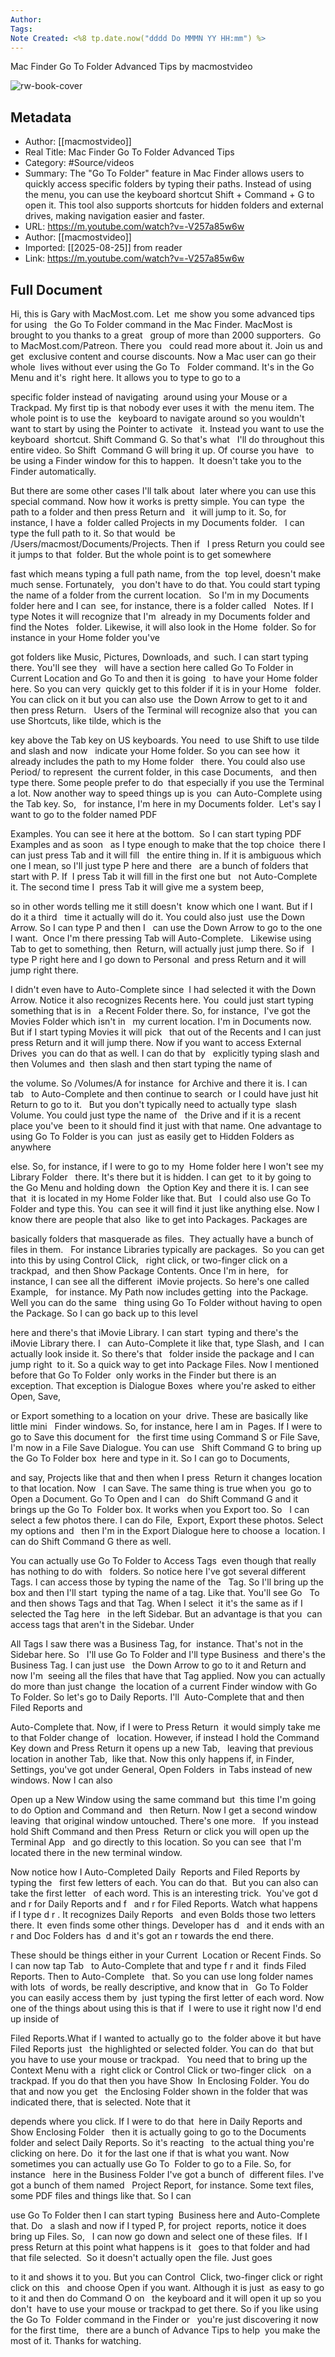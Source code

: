 ```yaml
---
Author: 
Tags:
Note Created: <%8 tp.date.now("dddd Do MMMN YY HH:mm") %>
---
```

Mac Finder Go To Folder Advanced Tips by macmostvideo

![rw-book-cover](https://i.ytimg.com/vi/-V257a85w6w/maxresdefault.jpg)

## Metadata
- Author: [[macmostvideo]]
- Real Title: Mac Finder Go To Folder Advanced Tips
- Category: #Source/videos
- Summary: The "Go To Folder" feature in Mac Finder allows users to quickly access specific folders by typing their paths. Instead of using the menu, you can use the keyboard shortcut Shift + Command + G to open it. This tool also supports shortcuts for hidden folders and external drives, making navigation easier and faster.
- URL: https://m.youtube.com/watch?v=-V257a85w6w
- Author: [[macmostvideo]]
- Imported: [[2025-08-25]] from reader
- Link: https://m.youtube.com/watch?v=-V257a85w6w

## Full Document
Hi, this is Gary with MacMost.com. Let 
me show you some advanced tips for using   the Go To Folder command in the Mac Finder.
MacMost is brought to you thanks to a great   group of more than 2000 supporters. 
Go to MacMost.com/Patreon. There you   could read more about it. Join us and get 
exclusive content and course discounts. Now a Mac user can go their whole 
lives without ever using the Go To   Folder command. It's in the Go Menu and it's 
right here. It allows you to type to go to a   

specific folder instead of navigating 
around using your Mouse or a Trackpad. My first tip is that nobody ever uses it with 
the menu item. The whole point is to use the   keyboard to navigate around so you wouldn't 
want to start by using the Pointer to activate   it. Instead you want to use the keyboard 
shortcut. Shift Command G. So that's what   I'll do throughout this entire video. So Shift 
Command G will bring it up. Of course you have   to be using a Finder window for this to happen. 
It doesn't take you to the Finder automatically.   

But there are some other cases I'll talk about 
later where you can use this special command. Now how it works is pretty simple. You can type 
the path to a folder and then press Return and   it will jump to it. So, for instance, I have a 
folder called Projects in my Documents folder.   I can type the full path to it. So that would 
be /Users/macmost/Documents/Projects. Then if   I press Return you could see it jumps to that 
folder. But the whole point is to get somewhere   

fast which means typing a full path name, from the 
top level, doesn't make much sense. Fortunately,   you don't have to do that. You could start typing 
the name of a folder from the current location.   So I'm in my Documents folder here and I can 
see, for instance, there is a folder called   Notes. If I type Notes it will recognize that I'm 
already in my Documents folder and find the Notes   folder. Likewise, it will also look in the Home 
folder. So for instance in your Home folder you've   

got folders like Music, Pictures, Downloads, and 
such. I can start typing there. You'll see they   will have a section here called Go To Folder in 
Current Location and Go To and then it is going   to have your Home folder here. So you can very 
quickly get to this folder if it is in your Home   folder. You can click on it but you can also use 
the Down Arrow to get to it and then press Return.   Users of the Terminal will recognize also that 
you can use Shortcuts, like tilde, which is the   

key above the Tab key on US keyboards. You need 
to use Shift to use tilde and slash and now   indicate your Home folder. So you can see how 
it already includes the path to my Home folder   there. You could also use Period/ to represent 
the current folder, in this case Documents,   and then type there. Some people prefer to do 
that especially if you use the Terminal a lot. Now another way to speed things up is you 
can Auto-Complete using the Tab key. So,   for instance, I'm here in my Documents folder. 
Let's say I want to go to the folder named PDF   

Examples. You can see it here at the bottom. 
So I can start typing PDF Examples and as soon   as I type enough to make that the top choice 
there I can just press Tab and it will fill   the entire thing in. If it is ambiguous which 
one I mean, so I'll just type P here and there   are a bunch of folders that start with P. If 
I press Tab it will fill in the first one but   not Auto-Complete it. The second time I 
press Tab it will give me a system beep,   

so in other words telling me it still doesn't 
know which one I want. But if I do it a third   time it actually will do it. You could also just 
use the Down Arrow. So I can type P and then I   can use the Down Arrow to go to the one I want. 
Once I'm there pressing Tab will Auto-Complete.   Likewise using Tab to get to something, then 
Return, will actually just jump there. So if   I type P right here and I go down to Personal 
and press Return and it will jump right there.   

I didn't even have to Auto-Complete since 
I had selected it with the Down Arrow. Notice it also recognizes Recents here. You 
could just start typing something that is in   a Recent Folder there. So, for instance, 
I've got the Movies Folder which isn't in   my current location. I'm in Documents now. 
But if I start typing Movies it will pick   that out of the Recents and I can just 
press Return and it will jump there. Now if you want to access External Drives 
you can do that as well. I can do that by   explicitly typing slash and then Volumes and 
then slash and then start typing the name of   

the volume. So /Volumes/A for instance 
for Archive and there it is. I can tab   to Auto-Complete and then continue to search 
or I could have just hit Return to go to it.   But you don't typically need to actually type 
slash Volume. You could just type the name of   the Drive and if it is a recent place you've 
been to it should find it just with that name. One advantage to using Go To Folder is you can 
just as easily get to Hidden Folders as anywhere   

else. So, for instance, if I were to go to my 
Home folder here I won't see my Library Folder   there. It's there but it is hidden. I can get 
to it by going to the Go Menu and holding down   the Option Key and there it is. I can see that 
it is located in my Home Folder like that. But   I could also use Go To Folder and type this. You 
can see it will find it just like anything else. Now I know there are people that also 
like to get into Packages. Packages are   

basically folders that masquerade as files. 
They actually have a bunch of files in them.   For instance Libraries typically are packages. 
So you can get into this by using Control Click,   right click, or two-finger click on a trackpad, 
and then Show Package Contents. Once I'm in here,   for instance, I can see all the different 
iMovie projects. So here's one called Example,   for instance. My Path now includes getting 
into the Package. Well you can do the same   thing using Go To Folder without having to open 
the Package. So I can go back up to this level   

here and there's that iMovie Library. I can start 
typing and there's the iMovie Library there. I   can Auto-Complete it like that, type Slash, and 
I can actually look inside it. So there's that   folder inside the package and I can jump right 
to it. So a quick way to get into Package Files. Now I mentioned before that Go To Folder 
only works in the Finder but there is an   exception. That exception is Dialogue Boxes 
where you're asked to either Open, Save,   

or Export something to a location on your 
drive. These are basically like little mini   Finder windows. So, for instance, here I am in 
Pages. If I were to go to Save this document for   the first time using Command S or File Save, 
I'm now in a File Save Dialogue. You can use   Shift Command G to bring up the Go To Folder box 
here and type in it. So I can go to Documents,   

and say, Projects like that and then when I press 
Return it changes location to that location. Now   I can Save. The same thing is true when you 
go to Open a Document. Go To Open and I can   do Shift Command G and it brings up the Go To 
Folder box. It works when you Export too. So   I can select a few photos there. I can do File, 
Export, Export these photos. Select my options and   then I'm in the Export Dialogue here to choose a 
location. I can do Shift Command G there as well. 

You can actually use Go To Folder to Access Tags 
even though that really has nothing to do with   folders. So notice here I've got several different 
Tags. I can access those by typing the name of the   Tag. So I'll bring up the box and then I'll start 
typing the name of a tag. Like that. You'll see Go   To and then shows Tags and that Tag. When I select 
it it's the same as if I selected the Tag here   in the left Sidebar. But an advantage is that you 
can access tags that aren't in the Sidebar. Under   

All Tags I saw there was a Business Tag, for 
instance. That's not in the Sidebar here. So   I'll use Go To Folder and I'll type Business 
and there's the Business Tag. I can just use   the Down Arrow to go to it and Return and now I'm 
seeing all the files that have that Tag applied. Now you can actually do more than just change 
the location of a current Finder window with Go   To Folder. So let's go to Daily Reports. I'll 
Auto-Complete that and then Filed Reports and   

Auto-Complete that. Now, if I were to Press Return 
it would simply take me to that Folder change of   location. However, if instead I hold the Command 
Key down and Press Return it opens up a new Tab,   leaving that previous location in another Tab, 
like that. Now this only happens if, in Finder,   Settings, you've got under General, Open Folders 
in Tabs instead of new windows. Now I can also   

Open up a New Window using the same command but 
this time I'm going to do Option and Command and   then Return. Now I get a second window leaving 
that original window untouched. There's one more.   If you instead hold Shift Command and then Press 
Return or click you will open up the Terminal App   and go directly to this location. So you can see 
that I'm located there in the new terminal window. 

Now notice how I Auto-Completed Daily 
Reports and Filed Reports by typing the   first few letters of each. You can do that. 
But you can also can take the first letter   of each word. This is an interesting trick. 
You've got d and r for Daily Reports and f   and r for Filed Reports. Watch what happens 
if I type d r . It recognizes Daily Reports   and even Bolds those two letters there. It 
even finds some other things. Developer has d   and it ends with an r and Doc Folders has 
d and it's got an r towards the end there.   

These should be things either in your Current 
Location or Recent Finds. So I can now tap Tab   to Auto-Complete that and type f r and it 
finds Filed Reports. Then to Auto-Complete   that. So you can use long folder names with lots 
of words, be really descriptive, and know that in   Go To Folder you can easily access them by 
just typing the first letter of each word. Now one of the things about using this is that if 
I were to use it right now I'd end up inside of   

Filed Reports.What if I wanted to actually go to 
the folder above it but have Filed Reports just   the highlighted or selected folder. You can do 
that but you have to use your mouse or trackpad.   You need that to bring up the Context Menu with a 
right click or Control Click or two-finger click   on a trackpad. If you do that then you have Show 
In Enclosing Folder. You do that and now you get   the Enclosing Folder shown in the folder that was 
indicated there, that is selected. Note that it   

depends where you click. If I were to do that 
here in Daily Reports and Show Enclosing Folder   then it is actually going to go to the Documents 
folder and select Daily Reports. So it's reacting   to the actual thing you're clicking on here. Do 
it for the last one if that is what you want. Now sometimes you can actually use Go To 
Folder to go to a File. So, for instance   here in the Business Folder I've got a bunch of 
different files. I've got a bunch of them named   Project Report, for instance. Some text files, 
some PDF files and things like that. So I can   

use Go To Folder then I can start typing 
Business here and Auto-Complete that. Do   a slash and now if I typed P, for project 
reports, notice it does bring up Files. So,   I can now go down and select one of these files. 
If I press Return at this point what happens is it   goes to that folder and had that file selected. 
So it doesn't actually open the file. Just goes   

to it and shows it to you. But you can Control 
Click, two-finger click or right click on this   and choose Open if you want. Although it is just 
as easy to go to it and then do Command O on   the keyboard and it will open it up so you don't 
have to use your mouse or trackpad to get there. So if you like using the Go To 
Folder command in the Finder or   you're just discovering it now for the first time,   there are a bunch of Advance Tips to help 
you make the most of it. Thanks for watching.
